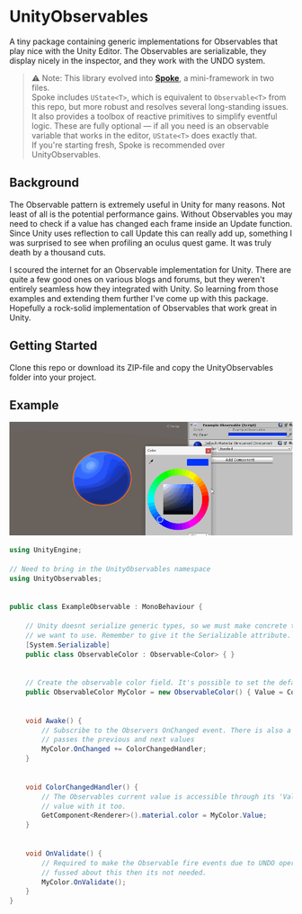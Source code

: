 # UnityObservables

A tiny package containing generic implementations for Observables that play nice with the Unity Editor. The Observables are serializable, they display nicely in the inspector, and they work with the UNDO system.

> ⚠️ Note: This library evolved into [**Spoke**](https://github.com/Adam4lexander/Spoke), a mini-framework in two files.<br>
> Spoke includes `UState<T>`, which is equivalent to `Observable<T>` from this repo, but more robust and resolves several long-standing issues.<br>
> It also provides a toolbox of reactive primitives to simplify eventful logic. These are fully optional — if all you need is an observable variable that works in the editor, `UState<T>` does exactly that.<br>
> If you're starting fresh, Spoke is recommended over UnityObservables.

## Background

The Observable pattern is extremely useful in Unity for many reasons. Not least of all is the potential performance gains. Without Observables you may need to check if a value has changed each frame inside an
Update function. Since Unity uses reflection to call Update this can really add up, something I was surprised to see when profiling an oculus quest game. It was truly death by a thousand cuts.

I scoured the internet for an Observable implementation for Unity. There are quite a few good ones on various blogs and forums, but they weren't entirely seamless how they integrated with Unity. So learning
from those examples and extending them further I've come up with this package. Hopefully a rock-solid implementation of Observables that work great in Unity.

## Getting Started

Clone this repo or download its ZIP-file and copy the UnityObservables folder into your project.

## Example

![](observable.gif)

```csharp
using UnityEngine;

// Need to bring in the UnityObservables namespace
using UnityObservables;


public class ExampleObservable : MonoBehaviour {

    // Unity doesnt serialize generic types, so we must make concrete types for any observables
    // we want to use. Remember to give it the Serializable attribute.
    [System.Serializable]
    public class ObservableColor : Observable<Color> { }


    // Create the observable color field. It's possible to set the default color to red.
    public ObservableColor MyColor = new ObservableColor() { Value = Color.red };


    void Awake() {
        // Subscribe to the Observers OnChanged event. There is also a 'OnChangedValues' event which
        // passes the previous and next values
        MyColor.OnChanged += ColorChangedHandler;
    }


    void ColorChangedHandler() {
        // The Observables current value is accessible through its 'Value' property. You can set a new
        // value with it too.
        GetComponent<Renderer>().material.color = MyColor.Value;
    }


    void OnValidate() {
        // Required to make the Observable fire events due to UNDO operations in Unity. If you're not
        // fussed about this then its not needed.
        MyColor.OnValidate();
    }
}
```
